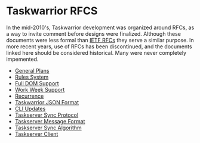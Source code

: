 # Taskwarrior RFCS

In the mid-2010's, Taskwarrior development was organized around RFCs, as a way to invite comment before designs were finalized.
Although these documents were less formal than [IETF RFCs](https://www.ietf.org/rfc) they serve a similar purpose.
In more recent years, use of RFCs has been discontinued, and the documents linked here should be considered historical.
Many were never completely impemented.

 * [General Plans](plans.md)
 * [Rules System](rules.md)
 * [Full DOM Support ](dom.md)
 * [Work Week Support](workweek.md)
 * [Recurrence](recurrence.md)
 * [Taskwarrior JSON Format](task.md)
 * [CLI Updates ](cli.md)
 * [Taskserver Sync Protocol](protocol.md)
 * [Taskserver Message Format](request.md)
 * [Taskserver Sync Algorithm](sync.md)
 * [Taskserver Client](client.md)
